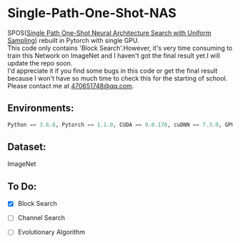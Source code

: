 # Single-Path-One-Shot-NAS
SPOS([Single Path One-Shot Neural Architecture Search with Uniform Sampling](https://arxiv.org/abs/1904.00420)) rebuilt in Pytorch with single GPU.          
This code only contains 'Block Search'.However, it's very time consuming to train this Network on ImageNet and I haven't got the final result yet.I will update the repo soon.      
I'd appreciate it if you find some bugs in this code or get the final result because I won't have so much time to check this for the starting of school. Please contact me at 470651748@qq.com.

## Environments:    
```Python
Python == 3.6.8, Pytorch == 1.1.0, CUDA == 9.0.176, cuDNN == 7.3.0, GPU == GTX 1080 Ti 
```

## Dataset:   
ImageNet   

## To Do:
- [x] Block Search
- [ ] Channel Search
- [ ] Evolutionary Algorithm

